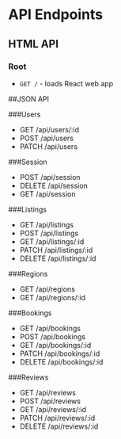 # API Endpoints

## HTML API

### Root

- `GET /` - loads React web app

##JSON API

###Users
- GET /api/users/:id
- POST /api/users
- PATCH /api/users


###Session
- POST /api/session
- DELETE /api/session
- GET /api/session


###Listings
- GET /api/listings
- POST /api/listings
- GET /api/listings/:id
- PATCH /api/listings/:id
- DELETE /api/listings/:id


###Regions
- GET /api/regions
- GET /api/regions/:id


###Bookings
- GET /api/bookings
- POST /api/bookings
- GET /api/bookings/:id
- PATCH /api/bookings/:id
- DELETE /api/bookings/:id


###Reviews
- GET /api/reviews
- POST /api/reviews
- GET /api/reviews/:id
- PATCH /api/reviews/:id
- DELETE /api/reviews/:id
